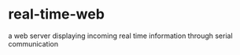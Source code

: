 # real-time-web
a web server displaying incoming real time information through serial communication
